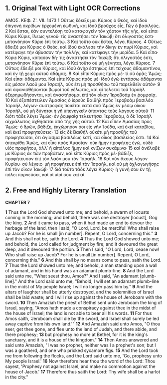 ## 1. Original Text with Light OCR Corrections

ΑΜΩΣ.
ΚΕΦ. Ζ'. VII.
1473
1 Οὕτως ἔδειξέ μοι Κύριος ὁ Θεός, καὶ ἰδοὺ ἐπιγονὴ ἀκρίδων ἐρχομένη ἑωθινή, καὶ ἰδοὺ βροῦχος εἷς, Γὼγ ὁ βασιλεύς.
2 Καὶ ἔσται, ἐὰν συντελέσῃ τοῦ καταφαγεῖν τὸν χόρτον τῆς γῆς, καὶ εἶπα· Κύριε Κύριε, ἵλεως γενοῦ· τίς ἀναστήσει τὸν Ἰακώβ; ὅτι ὀλιγοστός ἐστι· μετανόησον Κύριε ἐπὶ τούτῳ.
3 Καὶ τοῦτο οὐκ ἔσται, λέγει Κύριος.
4 Οὕτως ἔδειξέ μοι Κύριος ὁ Θεός, καὶ ἰδοὺ ἐκάλεσε τὴν δίκην ἐν πυρὶ Κύριος, καὶ κατέφαγε τὴν ἄβυσσον τὴν πολλήν, καὶ κατέφαγε τὴν μερίδα.
5 Καὶ εἶπα· Κύριε Κύριε, κόπασον δή· τίς ἀναστήσει τὸν Ἰακώβ; ὅτι ὀλιγοστός ἐστι, μετανόησον Κύριε ἐπὶ τούτῳ.
6 Καὶ τοῦτο οὐ μὴ γένηται, λέγει Κύριος.
7 Οὕτως ἔδειξέ μοι Κύριος, καὶ ἰδοὺ ἀνὴρ ἑστηκὼς ἐπὶ τείχους ἀδαμαντίνου, καὶ ἐν τῇ χειρὶ αὐτοῦ ἀδάμας.
8 Καὶ εἶπε Κύριος πρὸς μέ· τί σὺ ὁρᾷς Ἄμώς; Καὶ εἶπα· ἀδάμαντα. Καὶ εἶπε Κύριος πρὸς μέ· ἰδοὺ ἐγὼ ἐντάσσω ἀδάμαντα εἰς μέσον λαοῦ μου Ἰσραήλ, οὐκ ἔτι μὴ προσθήσω τοῦ παρελθεῖν αὐτόν·
9 καὶ ἀφανισθήσονται βωμοὶ τοῦ γέλωτος, καὶ αἱ τελεταὶ τοῦ Ἰσραὴλ ἐξερημωθήσονται, καὶ ἀναστήσομαι ἐπὶ τὸν οἶκον Ἰεροβοάμ ἐν ῥομφαίᾳ.
10 Καὶ ἐξαπέστειλεν Ἀμασίας ὁ ἱερεὺς Βαιθήλ πρὸς Ἰεροβοὰμ βασιλέα Ἰσραήλ, λέγων· συστροφὰς ποιεῖται κατὰ σοῦ Ἄμὼς ἐν μέσῳ οἴκου Ἰσραήλ, οὐ μὴ δύνηται ἡ γῆ ὑπενεγκεῖν ἅπαντας τοὺς λόγους αὐτοῦ·
11 διότι τάδε λέγει Ἄμὼς· ἐν ῥομφαίᾳ τελευτήσει Ἰεροβοάμ, ὁ δὲ Ἰσραὴλ αἰχμάλωτος ἀχθήσεται ἀπὸ τῆς γῆς αὐτοῦ.
12 Καὶ εἶπεν Ἀμασίας πρὸς Ἄμὼς· ὁ δρῶν, βάδιζε, ἐκχώρησον σοι εἰς γῆν Ἰούδα, καὶ ἐκεῖ καταβίου, καὶ ἐκεῖ προφητεύσεις·
13 εἰς δὲ Βαιθήλ οὐκέτι μὴ προσθῇς τοῦ προφητεῦσαι, ὅτι ἁγίασμα βασιλέως ἐστί, καὶ οἶκος βασιλείας ἐστι.
14 Καὶ ἀπεκρίθη Ἄμώς, καὶ εἶπε πρὸς Ἀμασίαν· οὐκ ἤμην προφήτης ἐγώ, οὐδὲ υἱὸς προφήτου, ἀλλ᾽ ἢ αἰπόλος ἤμην καὶ κνίζων συκάμινα·
15 καὶ ἀνέλαβέ με Κύριος ἐκ τῶν προβάτων, καὶ εἶπε Κύριος πρὸς μέ· βάδιζε, προφήτευσον ἐπὶ τὸν λαόν μου τὸν Ἰσραήλ.
16 Καὶ νῦν ἄκουε λόγον Κυρίου· σὺ λέγεις· μὴ προφήτευε ἐπὶ τὸν Ἰσραήλ, καὶ οὐ μὴ ὀχλαγωγήσῃς ἐπὶ τὸν οἶκον Ἰακώβ·
17 διὰ τοῦτο τάδε λέγει Κύριος· ἡ γυνή σου ἐν τῇ πόλει πορνεύσει, καὶ οἱ υἱοί σου καὶ αἱ

## 2. Free and Highly Literary Translation

**CHAPTER 7**

**1** Thus the Lord God showed unto me; and behold, a swarm of locusts coming in the morning; and behold, there was one destroyer [locust], Gog the king.
**2** And it came to pass, when it had made an end to devour the herbage of the land, then I said, "O Lord, Lord, be merciful! Who shall raise up Jacob? For he is small [in number]. Repent, O Lord, concerning this."
**3** And this shall not be, saith the Lord.
**4** Thus the Lord God showed unto me; and behold, the Lord called for judgment by fire; and it devoured the great deep, and it devoured the portion.
**5** Then I said, "O Lord, Lord, cease now! Who shall raise up Jacob? For he is small [in number]. Repent, O Lord, concerning this."
**6** And this shall by no means come to pass, saith the Lord.
**7** Thus the Lord showed unto me; and behold, a man standing upon a wall of adamant, and in his hand was an adamant plumb-line.
**8** And the Lord said unto me, "What seest thou, Amos?" And I said, "An adamant [plumb-line]." And the Lord said unto me, "Behold, I will set an adamant plumb-line in the midst of My people Israel; I will no longer pass him by."
**9** And the altars of laughter shall be utterly destroyed, and the solemnities of Israel shall be laid waste; and I will rise up against the house of Jeroboam with the sword.
**10** Then Amaziah the priest of Bethel sent unto Jeroboam the king of Israel, saying, "Amos hath made a conspiracy against thee in the midst of the house of Israel; the land is not able to bear all his words.
**11** For thus Amos saith, 'Jeroboam shall die by the sword, and Israel shall surely be led away captive from his own land.'"
**12** And Amaziah said unto Amos, "O thou seer, get thee gone, and flee unto the land of Judah, and there abide, and there prophesy;
**13** but prophesy no more at Bethel, for it is the king's sanctuary, and it is a house of the kingdom."
**14** Then Amos answered and said unto Amaziah, "I was no prophet, neither was I a prophet's son; but I was a goatherd, and one who pricked sycamore figs.
**15** And the Lord took me from following the flocks, and the Lord said unto me, 'Go, prophesy unto My people Israel.'
**16** Now therefore hear thou the word of the Lord: Thou sayest, 'Prophesy not against Israel, and make no commotion against the house of Jacob.'
**17** Therefore thus saith the Lord: Thy wife shall be a harlot in the city."